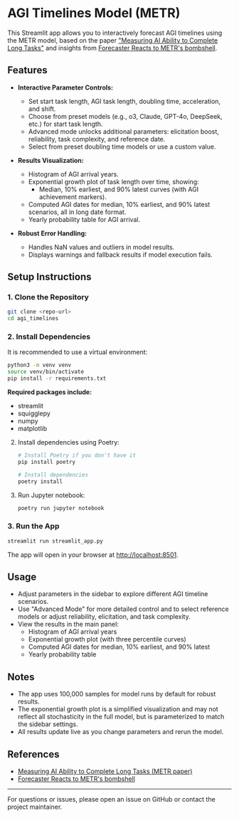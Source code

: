 # AGI Timelines Model (METR)

This Streamlit app allows you to interactively forecast AGI timelines using the METR model, based on the paper ["Measuring AI Ability to Complete Long Tasks"](https://arxiv.org/abs/2503.14499) and insights from [Forecaster Reacts to METR's bombshell](https://peterwildeford.substack.com/p/forecaster-reacts-metrs-bombshell).

## Features

- **Interactive Parameter Controls:**
  - Set start task length, AGI task length, doubling time, acceleration, and shift.
  - Choose from preset models (e.g., o3, Claude, GPT-4o, DeepSeek, etc.) for start task length.
  - Advanced mode unlocks additional parameters: elicitation boost, reliability, task complexity, and reference date.
  - Select from preset doubling time models or use a custom value.

- **Results Visualization:**
  - Histogram of AGI arrival years.
  - Exponential growth plot of task length over time, showing:
    - Median, 10% earliest, and 90% latest curves (with AGI achievement markers).
  - Computed AGI dates for median, 10% earliest, and 90% latest scenarios, all in long date format.
  - Yearly probability table for AGI arrival.

- **Robust Error Handling:**
  - Handles NaN values and outliers in model results.
  - Displays warnings and fallback results if model execution fails.

## Setup Instructions

### 1. Clone the Repository
   ```bash
git clone <repo-url>
   cd agi_timelines
   ```

### 2. Install Dependencies
It is recommended to use a virtual environment:
   ```bash
python3 -m venv venv
source venv/bin/activate
   pip install -r requirements.txt
   ```

**Required packages include:**
- streamlit
- squigglepy
- numpy
- matplotlib

2. Install dependencies using Poetry:
   ```bash
   # Install Poetry if you don't have it
   pip install poetry
   
   # Install dependencies
   poetry install
   ```

3. Run Jupyter notebook:
   ```bash
   poetry run jupyter notebook
   ```

### 3. Run the App

```bash
streamlit run streamlit_app.py
```

The app will open in your browser at [http://localhost:8501](http://localhost:8501).

## Usage
- Adjust parameters in the sidebar to explore different AGI timeline scenarios.
- Use "Advanced Mode" for more detailed control and to select reference models or adjust reliability, elicitation, and task complexity.
- View the results in the main panel:
  - Histogram of AGI arrival years
  - Exponential growth plot (with three percentile curves)
  - Computed AGI dates for median, 10% earliest, and 90% latest
  - Yearly probability table

## Notes
- The app uses 100,000 samples for model runs by default for robust results.
- The exponential growth plot is a simplified visualization and may not reflect all stochasticity in the full model, but is parameterized to match the sidebar settings.
- All results update live as you change parameters and rerun the model.

## References
- [Measuring AI Ability to Complete Long Tasks (METR paper)](https://arxiv.org/abs/2503.14499)
- [Forecaster Reacts to METR's bombshell](https://peterwildeford.substack.com/p/forecaster-reacts-metrs-bombshell)

---

For questions or issues, please open an issue on GitHub or contact the project maintainer.
